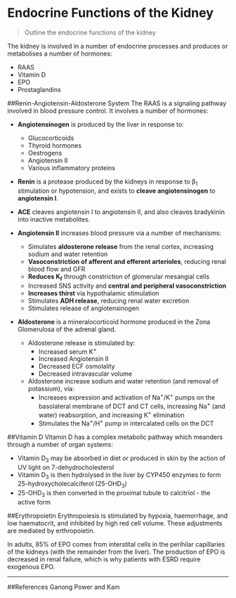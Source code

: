 # Endocrine Functions of the Kidney
>Outline the endocrine functions of the kidney

The kidney is involved in a number of endocrine processes and produces or metabolises a number of hormones:
* RAAS
* Vitamin D
* EPO
* Prostaglandins

##Renin-Angiotensin-Aldosterone System
The RAAS is a signaling pathway involved in blood pressure control. It involves a number of hormones:

* **Angiotensinogen** is produced by the liver in response to:
     * Glucocorticoids
     * Thyroid hormones
     * Oestrogens
     * Angiotensin II
     * Various inflammatory proteins


* **Renin** is a protease produced by the kidneys in response to β<sub>1</sub> stimulation or hypotension, and exists to **cleave angiotensinogen** to **angiotensin I**.

* **ACE** cleaves angiotensin I to angiotensin II, and also cleaves bradykinin into inactive metabolites.


* **Angiotensin II** increases blood pressure via a number of mechanisms:
    * Simulates **aldosterone release** from the renal cortex, increasing sodium and water retention
    * **Vasoconstriction of afferent and efferent arterioles**, reducing renal blood flow and GFR
    * **Reduces K<sub>f</sub>** through constriction of glomerular mesangial cells
    * Increased SNS activity and **central and peripheral vasoconstriction**
    * **Increases thirst** via hypothalamic stimulation
    * Stimulates **ADH release**, reducing renal water excretion
    * Stimulates release of angiotensinogen

* **Aldosterone** is a mineralocorticoid hormone produced in the Zona Glomerulosa of the adrenal gland.
    * Aldosterone release is stimulated by:
        * Increased serum K<sup>+</sup>
        * Increased Angiotensin II
        * Decreased ECF osmolality
        * Decreased intravascular volume
    * Aldosterone increase sodium and water retention (and removal of potassium), via:
        * Increases expression and activation of Na<sup>+</sup>/K<sup>+</sup> pumps on the basolateral membrane of DCT and CT cells, increasing Na<sup>+</sup> (and water) reabsorption, and increasing K<sup>+</sup> elimination
        * Stimulates the Na<sup>+</sup>/H<sup>+</sup> pump in intercalated cells on the DCT
        
    

##Vitamin D
Vitamin D has a complex metabolic pathway which meanders through a number of organ systems:
* Vitamin D<sub>3</sub> may be absorbed in diet or produced in skin by the action of UV light on 7-dehydrocholesterol
* Vitamin D<sub>3</sub> is then hydrolysed in the liver by CYP450 enzymes to form 25-hydroxycholecalciferol (25-OHD<sub>3</sub>)
* 25-OHD<sub>3</sub> is then converted in the proximal tubule to calcitriol - the active form

##Erythropoietin
Erythropoiesis is stimulated by hypoxia, haemorrhage, and low haematocrit, and inhibited by high red cell volume. These adjustments are mediated by erthropoietin.

In adults, 85% of EPO comes from interstital cells in the perihilar capillaries of the kidneys (with the remainder from the liver). The production of EPO is decreased in renal failure, which is why patients with ESRD require exogenous EPO.

---
##References
Ganong
Power and Kam